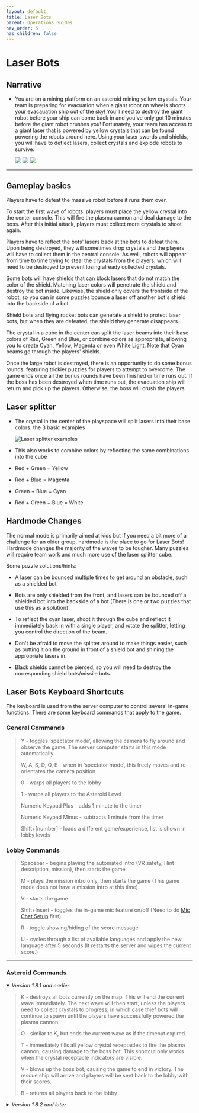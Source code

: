 ```yaml
---
layout: default
title: Laser Bots
parent: Operations Guides
nav_order: 5
has_children: false
---
```

# Laser Bots

## Narrative

- You are on a mining platform on an asteroid mining yellow crystals. Your team is preparing for evacuation when a giant robot on wheels shoots your evacauation ship out of the sky! You'll need to destroy the giant robot before your ship can come back in and you've only got 10 minutes before the giant robot crushes you! Fortunately, your team has access to a giant laser that is powered by yellow crystals that can be found powering the robots around here. Using your laser swords and shields, you will have to deflect lasers, collect crystals and explode robots to survive.

    ![](media/laserbots/RobotDestroyingShip.png)
    ![](media/laserbots/Robot.png)
    ![](media/laserbots/Stealing.png)


----
## Gameplay basics

Players have to defeat the massive robot before it runs them over. 

To start the first wave of robots, players must place the yellow crystal into the center console. This will fire the plasma cannon and deal damage to the boss. After this initial attack, players must collect more crystals to shoot again.

Players have to reflect the bots' lasers back at the bots to defeat them. Upon being destroyed, they will sometimes drop crystals and the players will have to collect them in the central console. As well, robots will appear from time to time trying to steal the crystals from the players, which will need to be destroyed to prevent losing already collected crystals.

Some bots will have shields that can block lasers that do not match the color of the shield. Matching laser colors will penetrate the shield and destroy the bot inside. Likewise, the shield only covers the frontside of the robot, so you can in some puzzles bounce a laser off another bot's shield into the backside of a bot. 

Shield bots and flying rocket bots can generate a shield to protect laser bots, but when they are defeated, the shield they generate disappears. 

The crystal in a cube in the center can split the laser beams into their base colors of Red, Green and Blue, or combine colors as appropriate, allowing you to create Cyan, Yellow, Magenta or even White Light. Note that Cyan beams go through the players' shields.

Once the large robot is destroyed, there is an opportunity to do some bonus rounds, featuring trickier puzzles for players to attempt to overcome. The game ends once all the bonus rounds have been finished or time runs out. If the boss has been destroyed when time runs out, the evacuation ship will return and pick up the players. Otherwise, the boss will crush the players.

## Laser splitter

- The crystal in the center of the playspace will split lasers into their base colors. the 3 basic examples


	![Laser splitter examples](media/laserbots/SplitDiagram.png)

- This also works to combine colors by reflecting the same combinations into the cube

- Red + Green = Yellow

- Red + Blue = Magenta

- Green + Blue = Cyan

- Red + Green + Blue = White

## Hardmode Changes

The normal mode is primarily aimed at kids but if you need a bit more of a challenge for an older group, hardmode is the place to go for Laser Bots! Hardmode changes the majority of the waves to be tougher. Many puzzles will require team work and much more use of the laser splitter cube.

Some puzzle solutions/hints:

- A laser can be bounced multiple times to get around an obstacle, such as a shielded bot

- Bots are only shielded from the front, and lasers can be bounced off a shielded bot into the backside of a bot (There is one or two puzzles that use this as a solution)

- To reflect the cyan laser, shoot it through the cube and reflect it immediately back in with a single player, and rotate the splitter, letting you control the direction of the beam.

- Don't be afraid to move the splitter around to make things easier, such as putting it on the ground in front of a shield bot and shining the appropriate lasers in.

- Black shields cannot be pierced, so you will need to destroy the corresponding shield bots/missile bots. 


## Laser Bots Keyboard Shortcuts

The keyboard is used from the server computer to control several in-game functions.  There are some keyboard commands that apply to the game.

### General Commands

> Y - toggles ‘spectator mode’, allowing the camera to fly around and observe the game.  The server computer starts in this mode automatically.
>
> W, A, S, D, Q, E - when in ‘spectator mode’, this freely moves and re-orientates the camera position
>
> 0 - warps all players to the lobby
>
> 1 - warps all players to the Asteroid Level
>
> Numeric Keypad Plus - adds 1 minute to the timer
>
> Numeric Keypad Minus - subtracts 1 minute from the timer
>
> Shift+[number] - loads a different game/experience, list is shown in lobby levels

### Lobby Commands

> Spacebar - begins playing the automated intro (VR safety, Hint description, mission), then starts the game
> 
> M - plays the mission intro only, then starts the game (This game mode does not have a mission intro at this time)
>
> V - starts the game
>
> Shift+Insert - toggles the in-game mic feature on/off (Need to do [Mic Chat Setup](mic_chat.md) first)
>
> R - toggle showing/hiding of the score message
>
> U - cycles through a list of available languages and apply the new language after 5 seconds (It restarts the server and wipes the current score.)

----

### Asteroid Commands

<details open><summary><em>Version 1.8.1 and earlier</em></summary> 

>K - destroys all bots currently on the map. This will end the current wave immediately. The next wave will then start, unless the players need to collect crystals to progress, in which case thief bots will continue to spawn until the players have successfully powered the plasma cannon.
>
>O - similar to K, but ends the current wave as if the timeout expired.
>
>T - immediately fills all yellow crystal receptacles to fire the plasma cannon, causing damage to the boss bot. This shortcut only works when the crystal receptacle indicators are visible.
>
>V - blows up the boss bot, causing the game to end in victory. The rescue ship will arrive and players will be sent back to the lobby with their scores.
>
>B - returns all players back to the lobby
</details>
<details><summary><em>Version 1.8.2 and later</em></summary> 

>K - destroys all bots currently on the map. This will end the current wave immediately. The next wave will then start, unless the players need to collect crystals to progress, in which case thief bots will continue to spawn until the players have successfully powered the plasma cannon.
>
>L - similar to K, but ends the current wave as if the timeout expired.
>
>J - immediately fills all yellow crystal receptacles to fire the plasma cannon, causing damage to the boss bot. This shortcut only works when the crystal receptacle indicators are visible.
>
>V - blows up the boss bot, causing the game to end in victory. The rescue ship will arrive and players will be sent back to the lobby with their scores.
>
>B - returns all players back to the lobby
</details>

